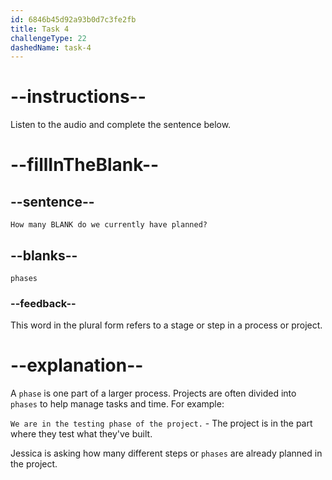 ```yaml
---
id: 6846b45d92a93b0d7c3fe2fb
title: Task 4
challengeType: 22
dashedName: task-4
---
```


<!-- (audio) Jessica: How many phases do we currently have planned? -->

# --instructions--

Listen to the audio and complete the sentence below.

# --fillInTheBlank--

## --sentence--

`How many BLANK do we currently have planned?`

## --blanks--

`phases`

### --feedback--

This word in the plural form refers to a stage or step in a process or project.

# --explanation--

A `phase` is one part of a larger process. Projects are often divided into `phases` to help manage tasks and time. For example:

`We are in the testing phase of the project.` - The project is in the part where they test what they've built.

Jessica is asking how many different steps or `phases` are already planned in the project.
